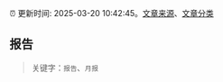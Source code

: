 :alarm_clock: 更新时间: 2025-03-20 10:42:45。[文章来源](/README.md)、[文章分类](/TAGS.md)

## 报告


> 关键字：`报告`、`月报`



